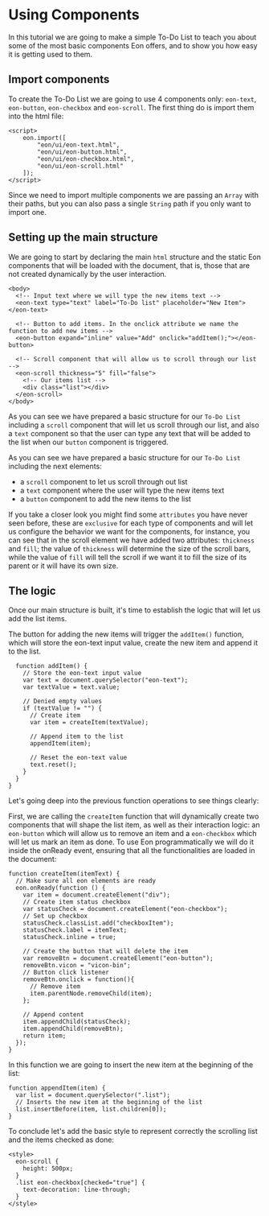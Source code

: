 # Using Components
In this tutorial we are going to make a simple To-Do List to teach you about some of the most basic components Eon offers, and to show you how easy it is getting used to them.

## Import components
To create the To-Do List we are going to use 4 components only:  `eon-text`, `eon-button`, `eon-checkbox` and `eon-scroll`. The first thing do is import them into the html file:

```[html]
<script>
    eon.import([
        "eon/ui/eon-text.html",
        "eon/ui/eon-button.html",
        "eon/ui/eon-checkbox.html",
        "eon/ui/eon-scroll.html"
    ]);
</script>
```

Since we need to import multiple components we are passing an `Array` with their paths, but you can also pass a single `String` path if you only want to import one.

 ## Setting up the main structure
 We are going to start by declaring the main `html` structure and the static Eon components that will be loaded with the document, that is, those that are not created dynamically by the user interaction.

```[html]
<body>
  <!-- Input text where we will type the new items text -->
  <eon-text type="text" label="To-Do list" placeholder="New Item"></eon-text>

  <!-- Button to add items. In the onclick attribute we name the function to add new items -->
  <eon-button expand="inline" value="Add" onclick="addItem();"></eon-button>

  <!-- Scroll component that will allow us to scroll through our list -->
  <eon-scroll thickness="5" fill="false">
    <!-- Our items list -->
    <div class="list"></div>
  </eon-scroll>
</body>
```

As you can see we have prepared a basic structure for our `To-Do List` including a `scroll` component that will let us scroll through our list, and also a `text` component so that the user can type any text that will be added to the list when our `button` component is triggered.

As you can see we have prepared a basic structure for our `To-Do List` including the next elements:
- a `scroll` component to let us scroll through out list
- a `text` component where the user will type the new items text
- a `button` component to add the new items to the list


If you take a closer look you might find some `attributes` you have never seen before, these are `exclusive` for each type of components and will let us configure the behavior we want for the components, for instance, you can see that in the scroll element we have added two attributes: `thickness` and `fill`; the value of `thickness` will determine the size of the scroll bars, while the value of `fill` will tell the scroll if we want it to fill the size of its parent or it will have its own size.

 ## The logic
 Once our main structure is built, it's time to establish the logic that will let us add the list items.

 The button for adding the new items will trigger the `addItem()` function, which will store the eon-text input value, create the new item and append it to the list.
``` [javascript]
  function addItem() {
    // Store the eon-text input value
    var text = document.querySelector("eon-text");
    var textValue = text.value;

    // Denied empty values
    if (textValue != "") {
      // Create item
      var item = createItem(textValue);

      // Append item to the list
      appendItem(item);

      // Reset the eon-text value
      text.reset();
    }
  }
}
```
Let's going deep into the previous function operations to see things clearly:

First, we are calling the `createItem` function that will dynamically create two components that will shape the list item, as well
as their interaction logic: an `eon-button` which will allow us to remove an item and a `eon-checkbox` which will let us mark an item as done.
To use Eon programmatically we will do it inside the onReady event, ensuring that all the functionalities are loaded in the document:

``` [javascript]
function createItem(itemText) {
  // Make sure all eon elements are ready
  eon.onReady(function () {
    var item = document.createElement("div");
    // Create item status checkbox
    var statusCheck = document.createElement("eon-checkbox");
    // Set up checkbox
    statusCheck.classList.add("checkboxItem");
    statusCheck.label = itemText;
    statusCheck.inline = true;

    // Create the button that will delete the item
    var removeBtn = document.createElement("eon-button");
    removeBtn.vicon = "vicon-bin";
    // Button click listener
    removeBtn.onclick = function(){
      // Remove item
      item.parentNode.removeChild(item);
    };
    
    // Append content
    item.appendChild(statusCheck);
    item.appendChild(removeBtn);
    return item;
  });
}
```

In this function we are going to insert the new item at the beginning of the list:
``` [javascript]
function appendItem(item) {
  var list = document.querySelector(".list");
  // Inserts the new item at the beginning of the list
  list.insertBefore(item, list.children[0]);
}
```
To conclude let's add the basic style to represent correctly the scrolling list and the items checked as done:

```[html]
<style>
  eon-scroll {
    height: 500px;
  }
  .list eon-checkbox[checked="true"] {
    text-decoration: line-through;
  }
</style>
```
